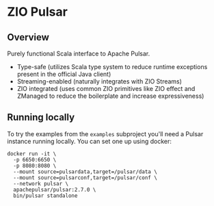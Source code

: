 # ZIO Pulsar

## Overview

Purely functional Scala interface to Apache Pulsar.

- Type-safe (utilizes Scala type system to reduce runtime exceptions present in the official Java client)
- Streaming-enabled (naturally integrates with ZIO Streams)
- ZIO integrated (uses common ZIO primitives like ZIO effect and ZManaged to reduce the boilerplate and increase expressiveness)

## Running locally

To try the examples from the `examples` subproject you'll need a Pulsar instance running locally. You can set one up using docker:
```
docker run -it \
  -p 6650:6650 \
  -p 8080:8080 \
  --mount source=pulsardata,target=/pulsar/data \
  --mount source=pulsarconf,target=/pulsar/conf \
  --network pulsar \
  apachepulsar/pulsar:2.7.0 \
  bin/pulsar standalone
```

